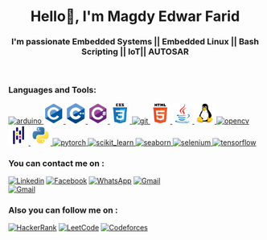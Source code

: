 
<h1 align="center">Hello👋, I'm Magdy Edwar Farid</h1>
<h3 align="center">I'm passionate Embedded Systems || Embedded Linux || Bash Scripting || IoT|| AUTOSAR</h3>

<br>
<h3 align="left">Languages and Tools:</h3>
<p align="left"> <a href="https://www.arduino.cc/" target="_blank" rel="noreferrer"> <img src="https://cdn.worldvectorlogo.com/logos/arduino-1.svg" alt="arduino" width="40" height="40"/> </a> <a href="https://www.cprogramming.com/" target="_blank" rel="noreferrer"> <img src="https://raw.githubusercontent.com/devicons/devicon/master/icons/c/c-original.svg" alt="c" width="40" height="40"/> </a> <a href="https://www.w3schools.com/cpp/" target="_blank" rel="noreferrer"> <img src="https://raw.githubusercontent.com/devicons/devicon/master/icons/cplusplus/cplusplus-original.svg" alt="cplusplus" width="40" height="40"/> </a> <a href="https://www.w3schools.com/cs/" target="_blank" rel="noreferrer"> <img src="https://raw.githubusercontent.com/devicons/devicon/master/icons/csharp/csharp-original.svg" alt="csharp" width="40" height="40"/> </a> <a href="https://www.w3schools.com/css/" target="_blank" rel="noreferrer"> <img src="https://raw.githubusercontent.com/devicons/devicon/master/icons/css3/css3-original-wordmark.svg" alt="css3" width="40" height="40"/> </a> <a href="https://git-scm.com/" target="_blank" rel="noreferrer"> <img src="https://www.vectorlogo.zone/logos/git-scm/git-scm-icon.svg" alt="git" width="40" height="40"/> </a> <a href="https://www.w3.org/html/" target="_blank" rel="noreferrer"> <img src="https://raw.githubusercontent.com/devicons/devicon/master/icons/html5/html5-original-wordmark.svg" alt="html5" width="40" height="40"/> </a> <a href="https://www.java.com" target="_blank" rel="noreferrer"> <img src="https://raw.githubusercontent.com/devicons/devicon/master/icons/java/java-original.svg" alt="java" width="40" height="40"/> </a> <a href="https://www.linux.org/" target="_blank" rel="noreferrer"> <img src="https://raw.githubusercontent.com/devicons/devicon/master/icons/linux/linux-original.svg" alt="linux" width="40" height="40"/> </a> <a href="https://opencv.org/" target="_blank" rel="noreferrer"> <img src="https://www.vectorlogo.zone/logos/opencv/opencv-icon.svg" alt="opencv" width="40" height="40"/> </a> <a href="https://pandas.pydata.org/" target="_blank" rel="noreferrer"> <img src="https://raw.githubusercontent.com/devicons/devicon/2ae2a900d2f041da66e950e4d48052658d850630/icons/pandas/pandas-original.svg" alt="pandas" width="40" height="40"/> </a> <a href="https://www.python.org" target="_blank" rel="noreferrer"> <img src="https://raw.githubusercontent.com/devicons/devicon/master/icons/python/python-original.svg" alt="python" width="40" height="40"/> </a> <a href="https://pytorch.org/" target="_blank" rel="noreferrer"> <img src="https://www.vectorlogo.zone/logos/pytorch/pytorch-icon.svg" alt="pytorch" width="40" height="40"/> </a> <a href="https://scikit-learn.org/" target="_blank" rel="noreferrer"> <img src="https://upload.wikimedia.org/wikipedia/commons/0/05/Scikit_learn_logo_small.svg" alt="scikit_learn" width="40" height="40"/> </a> <a href="https://seaborn.pydata.org/" target="_blank" rel="noreferrer"> <img src="https://seaborn.pydata.org/_images/logo-mark-lightbg.svg" alt="seaborn" width="40" height="40"/> </a> <a href="https://www.selenium.dev" target="_blank" rel="noreferrer"> <img src="https://raw.githubusercontent.com/detain/svg-logos/780f25886640cef088af994181646db2f6b1a3f8/svg/selenium-logo.svg" alt="selenium" width="40" height="40"/> </a> <a href="https://www.tensorflow.org" target="_blank" rel="noreferrer"> <img src="https://www.vectorlogo.zone/logos/tensorflow/tensorflow-icon.svg" alt="tensorflow" width="40" height="40"/> </a> </p>

### You can contact me on  :  
[![Linkedin](https://img.shields.io/badge/LinkedIn-Magdy%20Edwar-blue?logo=Linkedin&logoColor=blue&labelColor=black)](https://www.linkedin.com/in/magdy-edwar-49b22119a/)
[![Facebook](https://img.shields.io/badge/Facebook-Magdy_Edwar-blue?logo=Facebook&logoColor=blue&labelColor=black)](https://www.facebook.com/me/)
[![WhatsApp](https://img.shields.io/badge/WhatsApp-Magdy_Edwar-green?logo=WhatsApp&logoColor=green&labelColor=black)](https://wa.me/qr/27BIND2G5YALN1)
[![Gmail](https://img.shields.io/badge/Gmail-magdiedwar47%40gmail.com-blue?logo=Gmail&logoColor=blue&labelColor=black)](mailto:magdiedwar47@gmail.com)
<br>
[![Gmail](https://img.shields.io/badge/Gmail-magdyedwar1996%40gmail.com-blue?logo=Gmail&logoColor=blue&labelColor=black)](mailto:magdyedwar1996@gmail.com)
<br>
### Also you can follow me on : 
[![HackerRank](https://img.shields.io/badge/HackerRank-Magdy_Edwar-brightgreen?logo=HackerRank&logoColor=Green&labelColor=black)](https://www.hackerrank.com/magdiedwar47)
[![LeetCode](https://img.shields.io/badge/LeetCode-Magdy_Edwar-orange?logo=LeetCode&logoColor=orange&labelColor=black)](https://leetcode.com/magdiedwar47/)
[![Codeforces](https://img.shields.io/badge/Codeforces-Magdy_Edwar_Farid-blue?logo=Codeforces&logoColor=white&labelColor=black)](https://codeforces.com/profile/Magdy_Edwar_Farid)


